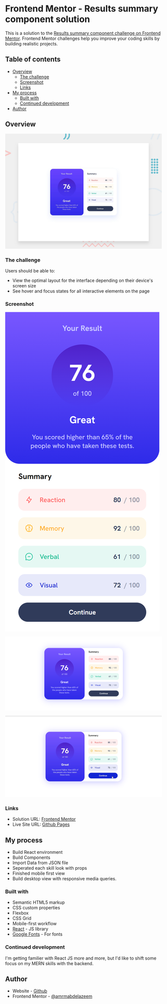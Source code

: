 # Frontend Mentor - Results summary component solution

This is a solution to the [Results summary component challenge on Frontend Mentor](https://www.frontendmentor.io/challenges/results-summary-component-CE_K6s0maV). Frontend Mentor challenges help you improve your coding skills by building realistic projects. 

## Table of contents

- [Overview](#overview)
  - [The challenge](#the-challenge)
  - [Screenshot](#screenshot)
  - [Links](#links)
- [My process](#my-process)
  - [Built with](#built-with)
  - [Continued development](#continued-development)
- [Author](#author)


## Overview
![Design preview for the Results summary component coding challenge](public/design/desktop-preview.jpg)

### The challenge

Users should be able to:

- View the optimal layout for the interface depending on their device's screen size
- See hover and focus states for all interactive elements on the page

### Screenshot

![Mobile](public/screenshots/Mobile-view.png)

![Desktop](public/screenshots/Desktop-view.png)

![States](public/screenshots/Active-states.jpg)

### Links

- Solution URL: [Frontend Mentor](https://www.frontendmentor.io/solutions/responsive-results-summary-component-using-flex-grid-and-react-js-_xF1ylCQVq)
- Live Site URL: [Github Pages](https://amrmabdelazeem.github.io/results-summary-component/)

## My process

- Build React environment
- Build Components
- Import Data from JSON file
- Seperated each skill look with props
- Finished mobile first view
- Build desktop view with responsive media queries.

### Built with

- Semantic HTML5 markup
- CSS custom properties
- Flexbox
- CSS Grid
- Mobile-first workflow
- [React](https://reactjs.org/) - JS library
- [Google Fonts](https://fonts.google.com/specimen/Hanken+Grotesk) - For fonts

### Continued development

I'm getting familier with React JS more and more, but I'd like to shift some focus on my MERN skills with the backend.


## Author

- Website - [Github](https://github.com/amrmabdelazeem)
- Frontend Mentor - [@amrmabdelazeem](https://www.frontendmentor.io/profile/amrmabdelazeem)